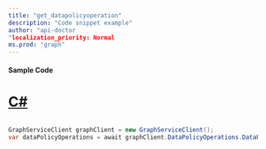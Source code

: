 ```yaml
---
title: "get_datapolicyoperation"
description: "Code snippet example" 
author: "api-doctor
"localization_priority: Normal
ms.prod: "graph"
--- 
```

#### Sample Code
# [C#](#tab/Csharp)

```C#

GraphServiceClient graphClient = new GraphServiceClient();
var dataPolicyOperations = await graphClient.DataPolicyOperations.DataPolicyOperations.Request().GetAsync();

```